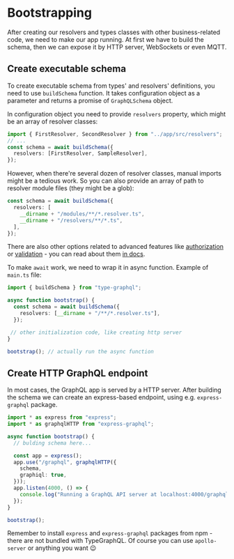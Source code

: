 # Bootstrapping
After creating our resolvers and types classes with other business-related code, we need to make our app running. At first we have to build the schema, then we can expose it by HTTP server, WebSockets or even MQTT.

## Create executable schema
To create executable schema from types' and resolvers' definitions, you need to use `buildSchema` function.
It takes configuration object as a parameter and returns a promise of `GraphQLSchema` object.

In configuration object you need to provide `resolvers` property, which might be an array of resolver classes:
```ts
import { FirstResolver, SecondResolver } from "../app/src/resolvers";
// ...
const schema = await buildSchema({
  resolvers: [FirstResolver, SampleResolver],
});
``` 

However, when there're several dozen of resolver classes, manual imports might be a tedious work.
So you can also provide an array of path to resolver module files (they might be a glob):
```ts
const schema = await buildSchema({
  resolvers: [
    __dirname + "/modules/**/*.resolver.ts",
    __dirname + "/resolvers/**/*.ts",
  ],
});
```

There are also other options related to advanced features like [authorization](./authorization.md) or [validation](./validation.md) - you can read about them [in docs](../docs).

To make `await` work, we need to wrap it in async function. Example of `main.ts` file:
```ts
import { buildSchema } from "type-graphql";

async function bootstrap() {
  const schema = await buildSchema({
    resolvers: [__dirname + "/**/*.resolver.ts"],
  });

 // other initialization code, like creating http server
}

bootstrap(); // actually run the async function
```

## Create HTTP GraphQL endpoint
In most cases, the GraphQL app is served by a HTTP server. After building the schema we can create an express-based endpoint, using e.g. `express-graphql` package.

```ts
import * as express from "express";
import * as graphqlHTTP from "express-graphql";

async function bootstrap() {
  // bulding schema here...

  const app = express();
  app.use("/graphql", graphqlHTTP({
    schema,
    graphiql: true,
  }));
  app.listen(4000, () => {
    console.log("Running a GraphQL API server at localhost:4000/graphql");
  });
}

bootstrap();
```

Remember to install `express` and `express-graphql` packages from npm - there are not bundled with TypeGraphQL.
Of course you can use `apollo-server` or anything you want :wink:
